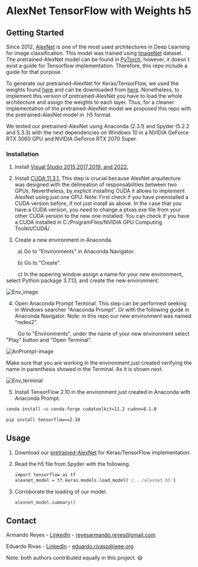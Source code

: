 # AlexNet TensorFlow with Weights h5

<!-- 
1. Visual Studio 2015,2017,2019, and 2022 https://learn.microsoft.com/en-us/cpp/windows/latest-supported-vc-redist?view=msvc-150
2. Cuda 11.3.1 https://developer.nvidia.com/cuda-11-3-1-download-archive?target_os=Windows&target_arch=x86_64&target_version=10&target_type=exe_local
3. TF 2.10 en anaconda: 
 conda install –c conda-forge cudatoolkit=11.2 cudnn=8.1.0
 pip install tensorflow

Los pesos y la arquitectura se basan de:
https://www.cs.toronto.edu/~guerzhoy/tf_alexnet/

Los pesos estan disponibles en:
https://www.cs.toronto.edu/~guerzhoy/tf_alexnet/bvlc_alexnet.npy

La arquitectura esta disponible en:
https://www.cs.toronto.edu/~guerzhoy/tf_alexnet/myalexnet_forward_newtf.py

Imagenes de ImageNet
https://www.kaggle.com/competitions/imagenet-object-localization-challenge/data

Artículo de AlexNet
https://proceedings.neurips.cc/paper/2012/file/c399862d3b9d6b76c8436e924a68c45b-Paper.pdf
GETTING STARTED -->

<!-- GETTING STARTED -->
## Getting Started

Since 2012, <a href="https://proceedings.neurips.cc/paper/2012/file/c399862d3b9d6b76c8436e924a68c45b-Paper.pdf">AlexNet</a> is one of the most used architectures in Deep Learning for image classification. This model was trained using <a href="https://www.kaggle.com/competitions/imagenet-object-localization-challenge/data
">ImageNet</a> dataset. The pretrained-AlexNet model can be found in <a href="https://pytorch.org/hub/pytorch_vision_alexnet/">PyTorch</a>, however, it doesn´t exist a guide for Tensorflow implementation. Therefore, this repo include a guide for that purpose.

To generate our pretrained-AlexNet for Keras/TensorFlow, we used the weights found <a href="https://www.cs.toronto.edu/~guerzhoy/tf_alexnet/">here</a> and can be downloaded from <a href="https://www.cs.toronto.edu/~guerzhoy/tf_alexnet/bvlc_alexnet.npy">here</a>. Nonetheless, to implement this version of pretrained-AlexNet you have to load the whole architecture and assign the weights to each layer. Thus, for a cleaner implementation of the pretrained-AlexNet model we proposed this repo with the pretrained-AlexNet model in .h5 format.

We tested our pretrained-AlexNet using Anaconda (2.3.1) and Spyder (5.2.2 and 5.3.3) with the next dependencies on Windows 10 in a NVIDIA GeForce RTX 3060 GPU and NVIDIA GeForce RTX 2070 Super. 

### Installation

1. Install <a href="https://learn.microsoft.com/en-us/cpp/windows/latest-supported-vc-redist?view=msvc-150">Visual Studio 2015,2017,2019, and 2022.</a> 
2. Install <a href="https://developer.nvidia.com/cuda-11-3-1-download-archive?target_os=Windows&target_arch=x86_64&target_version=10&target_type=exe_local">CUDA 11.3.1.</a> This step is crucial because AlexNet arquitecture was designed with the delineation of responsabilities between two GPUs. Nevertheless, by explicit installing CUDA it allows to implement AlexNet using just one GPU. 
Note: First check if you have preinstalled a CUDA version before, if not just install as above. In the case that you have a CUDA version, you need to change a ptxas.exe file from your other CUDA version to the new one installed. You can check if you have a CUDA installed in C:/ProgramFiles/NVIDIA GPU Computing Toolkit/CUDA/.

3. Create a new environment in Anaconda.

&nbsp;&nbsp;&nbsp;&nbsp;&nbsp;&nbsp;&nbsp;&nbsp;a) Go to "Environments" in Anaconda Navigator.

&nbsp;&nbsp;&nbsp;&nbsp;&nbsp;&nbsp;&nbsp;&nbsp;b) Go to "Create".

&nbsp;&nbsp;&nbsp;&nbsp;&nbsp;&nbsp;&nbsp;&nbsp;c) In the appering window assign a name for your new environment, select Python package 3.7.13, and create the new environment.

![Env_image](https://user-images.githubusercontent.com/117695726/210860873-7069ee88-d6f7-48a3-bcbf-34545e961379.png)


4. Open Anaconda Prompt Terminal. This step can be performed seeking in Windows searcher "Anaconda Prompt". Or with the following guide in Anaconda Navigator. Note: in this repo our new environment was named "redes2".

&nbsp;&nbsp;&nbsp;&nbsp;&nbsp;&nbsp;&nbsp;&nbsp;Go to "Environments", under the name of your new environment select "Play" button and "Open Terminal".

![AnPrompt-image](https://user-images.githubusercontent.com/117695726/210872904-9eef9672-b76f-473a-a96c-4da596062056.png)

Make sure that you are working in the environment just created verifying the name in parenthesis showed in the Terminal. As it is shown next.

![Env_terminal](https://user-images.githubusercontent.com/117695726/210872873-07e06405-955d-46be-9281-afa0cd9995de.png)


5. Install TensorFlow 2.10 in the environment just created in Anaconda with Anaconda Prompt.
  ```sh
  conda install –c conda-forge cudatoolkit=11.2 cudnn=8.1.0
  ```
  ```sh
  pip install tensorflow==2.10
  ```

<!-- USAGE EXAMPLES -->
## Usage

1. Download our <a href="https://drive.google.com/file/d/1cv9Z_p6xMf9DlcN7RExvpuYswEFczsmD/view?usp=sharing">pretrained-AlexNet</a> for Keras/TensorFlow implementation.

2. Read the h5 file from Spyder with the following.
   ```sh
   import tensorflow as tf
   alexnet_model = tf.keras.models.load_model('/.../alexnet.h5')
   ```
3. Corroborate the loading of our model.
   ```sh
   alexnet_model.summary()
   ```


<!-- CONTACT -->
## Contact

Armando Reyes - [LinkedIn](https://www.linkedin.com/in/armando-reyes-5782371ba/) - reyesarmando.reyes@gmail.com

Eduardo Rivas - [LinkedIn](https://www.linkedin.com/in/eduardo-rivas-posada/) - eduardo.rivasp@ieee.org

Note: both authors contributed equally in this project. :smiley:
